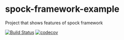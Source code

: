 # spock-framework-example
Project that shows features of spock framework

[![Build Status](https://travis-ci.org/lukasz-szewc/spock-framework-example.svg?branch=master)](https://travis-ci.org/lukasz-szewc/spock-framework-example)
[![codecov](https://codecov.io/gh/lukasz-szewc/spock-framework-example/branch/master/graph/badge.svg)](https://codecov.io/gh/lukasz-szewc/spock-framework-example)
